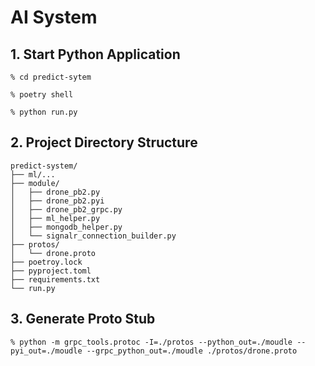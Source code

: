 # AI System

## 1. Start Python Application

    % cd predict-sytem

    % poetry shell

    % python run.py

## 2. Project Directory Structure

    predict-system/
    ├── ml/...
    ├── module/                   
    │   ├── drone_pb2.py
    │   ├── drone_pb2.pyi
    │   ├── drone_pb2_grpc.py
    │   ├── ml_helper.py
    │   ├── mongodb_helper.py
    │   └── signalr_connection_builder.py
    ├── protos/          
    │   └── drone.proto
    ├── poetroy.lock
    ├── pyproject.toml
    ├── requirements.txt
    └── run.py

## 3. Generate Proto Stub

    % python -m grpc_tools.protoc -I=./protos --python_out=./moudle --pyi_out=./moudle --grpc_python_out=./moudle ./protos/drone.proto